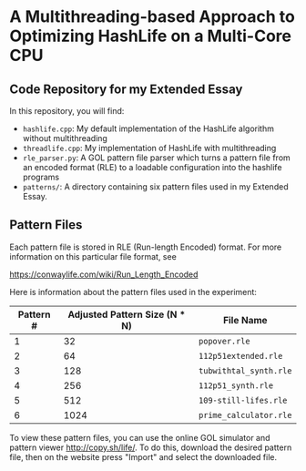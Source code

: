 # A Multithreading-based Approach to Optimizing HashLife on a Multi-Core CPU
## Code Repository for my Extended Essay

In this repository, you will find: 

+ `hashlife.cpp`: My default implementation of the HashLife algorithm without multithreading
+ `threadlife.cpp`: My implementation of HashLife with multithreading 
+ `rle_parser.py`: A GOL pattern file parser which turns a pattern file from an encoded format (RLE) to a loadable configuration into the hashlife programs
+ `patterns/`: A directory containing six pattern files used in my Extended Essay.

## Pattern Files

Each pattern file is stored in RLE (Run-length Encoded) format. For more information on this particular file format, see 

https://conwaylife.com/wiki/Run_Length_Encoded

Here is information about the pattern files used in the experiment:

| Pattern # | Adjusted Pattern Size (N * N) | File Name |
| --------- | -------------------- | --------- |
| 1 | 32 | `popover.rle` |
| 2 | 64 | `112p51extended.rle` |
| 3 | 128 | `tubwithtal_synth.rle` |
| 4 | 256 | `112p51_synth.rle` |
| 5 | 512 | `109-still-lifes.rle` |
| 6 | 1024 | `prime_calculator.rle` |

To view these pattern files, you can use the online GOL simulator and pattern viewer http://copy.sh/life/. To do this, download the desired pattern file, then on the website press "Import" and select the downloaded file. 
